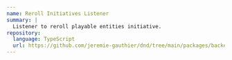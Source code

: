 ```yaml
---
name: Reroll Initiatives Listener
summary: |
  Listener to reroll playable entities initiative.
repository:
  language: TypeScript
  url: https://github.com/jeremie-gauthier/dnd/tree/main/packages/backend/src/game/events/listeners/hooks/reroll-initiatives
---
```


<NodeGraph />
